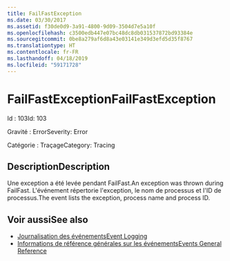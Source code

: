 ```yaml
---
title: FailFastException
ms.date: 03/30/2017
ms.assetid: f30de0d9-3a91-4800-9d09-3504d7e5a10f
ms.openlocfilehash: c3500edb447e07bc48dc8db031537872bd93384e
ms.sourcegitcommit: 0be8a279af6d8a43e03141e349d3efd5d35f8767
ms.translationtype: HT
ms.contentlocale: fr-FR
ms.lasthandoff: 04/18/2019
ms.locfileid: "59171728"
---
```

# <a name="failfastexception"></a><span data-ttu-id="68017-102">FailFastException</span><span class="sxs-lookup"><span data-stu-id="68017-102">FailFastException</span></span>
<span data-ttu-id="68017-103">Id : 103</span><span class="sxs-lookup"><span data-stu-id="68017-103">Id: 103</span></span>  
  
 <span data-ttu-id="68017-104">Gravité : Error</span><span class="sxs-lookup"><span data-stu-id="68017-104">Severity: Error</span></span>  
  
 <span data-ttu-id="68017-105">Catégorie : Traçage</span><span class="sxs-lookup"><span data-stu-id="68017-105">Category: Tracing</span></span>  
  
## <a name="description"></a><span data-ttu-id="68017-106">Description</span><span class="sxs-lookup"><span data-stu-id="68017-106">Description</span></span>  
 <span data-ttu-id="68017-107">Une exception a été levée pendant FailFast.</span><span class="sxs-lookup"><span data-stu-id="68017-107">An exception was thrown during FailFast.</span></span> <span data-ttu-id="68017-108">L'événement répertorie l'exception, le nom de processus et l'ID de processus.</span><span class="sxs-lookup"><span data-stu-id="68017-108">The event lists the exception, process name and process ID.</span></span>  
  
## <a name="see-also"></a><span data-ttu-id="68017-109">Voir aussi</span><span class="sxs-lookup"><span data-stu-id="68017-109">See also</span></span>

- [<span data-ttu-id="68017-110">Journalisation des événements</span><span class="sxs-lookup"><span data-stu-id="68017-110">Event Logging</span></span>](../../../../../docs/framework/wcf/diagnostics/event-logging/index.md)
- [<span data-ttu-id="68017-111">Informations de référence générales sur les événements</span><span class="sxs-lookup"><span data-stu-id="68017-111">Events General Reference</span></span>](../../../../../docs/framework/wcf/diagnostics/event-logging/events-general-reference.md)
